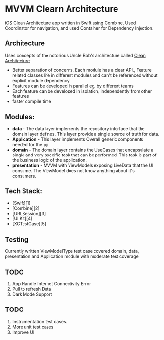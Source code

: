 # MVVM Clearn Architecture 
iOS Clean Architecture app written in Swift using Combine, Used Coordinator for navigation, and used Container for Dependency Injection.

## Architecture
Uses concepts of the notorious Uncle Bob's architecture called [Clean Architecture](https://blog.cleancoder.com/uncle-bob/2012/08/13/the-clean-architecture.html).</br>

* Better separation of concerns. Each module has a clear API., Feature related classes life in different modules and can't be referenced without explicit module dependency.
* Features can be developed in parallel eg. by different teams
* Each feature can be developed in isolation, independently from other features
* faster compile time

## Modules:
* **data** - The data layer implements the repository interface that the domain layer defines. This layer provide a single source of truth for data. 
* **Application** - This layer implements Overall generic components needed for the pp
* **domain** - The domain layer contains the UseCases that encapsulate a single and very specific task that can be performed. This task is part of the business logic of the application. 
* **presentation** - MVVM with ViewModels exposing LiveData that the UI consume. The ViewModel does not know anything about it's consumers. 

## Tech Stack:
* [Swift][1]
* [Combine][2]
* [URLSession][3]
* [UI Kit][4]
* [XCTestCase][5]

## Testing
Currently written ViewModelType test case covered domain, data, presentation and Application module with moderate test coverage 

## TODO
1. App Handle Internet Connectivity Error
2. Pull to refresh Data
3. Dark Mode Support


## TODO
1. Instrumentation test cases.
2. More unit test cases 
3. Improve UI

